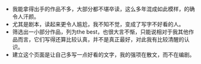 - 我能拿得出手的作品不多，大部分都不堪卒读，这么多年混成如此模样，的确令人汗颜。
- 尤其是剧本，读起来更令人尴尬，我不知不觉，变成了写字不好看的人。
- 筛选出一小部分作品，列为the best，也很大言不惭，只能说相对于我其他作品而言，它们写得还算比较认真，并不是真正最好，对此我有比较清醒的认识。
- 建立这个页面是让自己多写一点好看的文字，我的强项在散文，而不在编剧。
